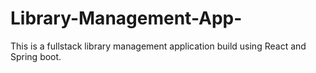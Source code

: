# Library-Management-App-
This is a fullstack library management application build using React and Spring boot.
